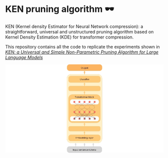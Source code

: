 # KEN pruning algorithm 🕶️
KEN (Kernel density Estimator for Neural Network compression): a straightforward, universal and unstructured pruning algorithm based on Kernel Density Estimation (KDE) for transformer compression.

This repository contains all the code to replicate the experiments shown in [_KEN: a Universal and Simple Non-Parametric Pruning Algorithm for Large Language Models_](https://pages.github.com/)

![](https://github.com/itsmattei/KEN/blob/main/files/GIF_power_point.gif)

